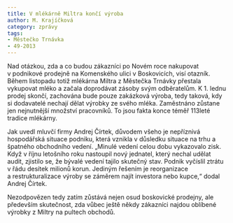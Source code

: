 ```yaml
---
title: V mlékárně Miltra končí výroba
author: M. Krajíčková
category: zprávy
tags:
- Městečko Trnávka
- 49-2013
---
```


Nad otázkou, zda a co budou zákazníci po Novém roce nakupovat v podnikové prodejně na Komenského ulici v Boskovicích, visí otazník. Během listopadu totiž mlékárna Miltra z Městečka Trnávky přestala vykupovat mléko a začala doprodávat zásoby svým odběratelům. K 1. lednu prodej skončí, zachována bude pouze zakázková výroba, tedy taková, kdy si dodavatelé nechají dělat výrobky ze svého mléka. Zaměstnáno zůstane jen nejnutnější množství pracovníků. To jsou fakta konce téměř 113leté tradice mlékárny.

Jak uvedl mluvčí firmy Andrej Čírtek, důvodem všeho je nepříznivá hospodářská situace podniku, která vznikla v důsledku situace na trhu a špatného obchodního vedení. „Minulé vedení celou dobu vykazovalo zisk. Když v říjnu letošního roku nastoupil nový jednatel, který nechal udělat audit, zjistilo se, že bývalé vedení tajilo skutečný stav. Podnik vyčíslil ztrátu v řádu desítek milionů korun. Jediným řešením je reorganizace a restrukturalizace výroby se záměrem najít investora nebo kupce,“ dodal Andrej Čírtek.

Nezodpovězen tedy zatím zůstává nejen osud boskovické prodejny, ale především skutečnost, zda vůbec ještě někdy zákazníci najdou oblíbené výrobky z Miltry na pultech obchodů.
